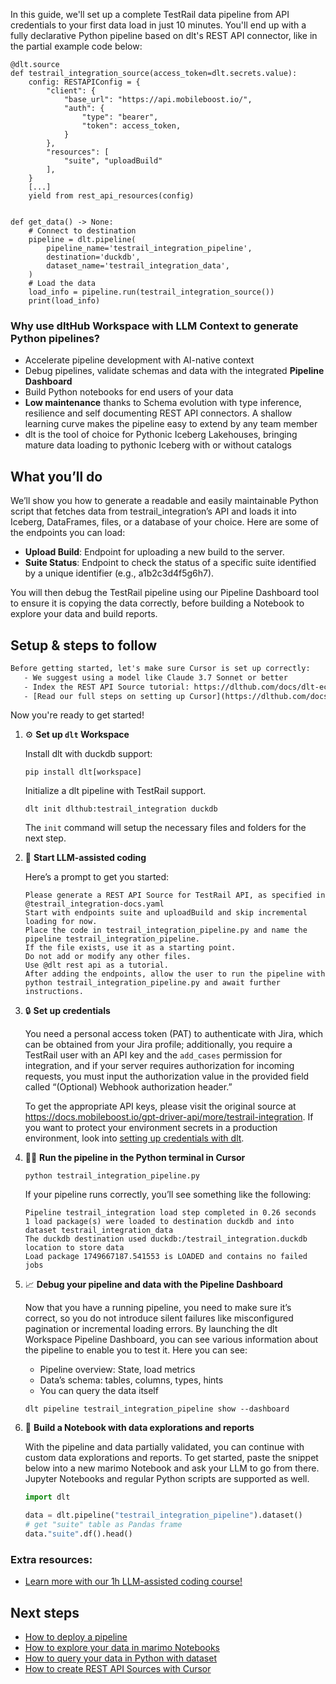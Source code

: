 In this guide, we'll set up a complete TestRail data pipeline from API credentials to your first data load in just 10 minutes. You'll end up with a fully declarative Python pipeline based on dlt's REST API connector, like in the partial example code below:

```python-outcome
@dlt.source
def testrail_integration_source(access_token=dlt.secrets.value):
    config: RESTAPIConfig = {
        "client": {
            "base_url": "https://api.mobileboost.io/",
            "auth": {
                "type": "bearer",
                "token": access_token,
            }
        },
        "resources": [
            "suite", "uploadBuild"
        ],
    }
    [...]
    yield from rest_api_resources(config)


def get_data() -> None:
    # Connect to destination
    pipeline = dlt.pipeline(
        pipeline_name='testrail_integration_pipeline',
        destination='duckdb',
        dataset_name='testrail_integration_data', 
    )
    # Load the data
    load_info = pipeline.run(testrail_integration_source())
    print(load_info) 
```

### Why use dltHub Workspace with LLM Context to generate Python pipelines?

- Accelerate pipeline development with AI-native context
- Debug pipelines, validate schemas and data with the integrated **Pipeline Dashboard**
- Build Python notebooks for end users of your data
- **Low maintenance** thanks to Schema evolution with type inference, resilience and self documenting REST API connectors. A shallow learning curve makes the pipeline easy to extend by any team member
- dlt is the tool of choice for Pythonic Iceberg Lakehouses, bringing mature data loading to pythonic Iceberg with or without catalogs

## What you’ll do

We’ll show you how to generate a readable and easily maintainable Python script that fetches data from testrail_integration’s API and loads it into Iceberg, DataFrames, files, or a database of your choice. Here are some of the endpoints you can load:

- **Upload Build**: Endpoint for uploading a new build to the server.
- **Suite Status**: Endpoint to check the status of a specific suite identified by a unique identifier (e.g., a1b2c3d4f5g6h7).

You will then debug the TestRail pipeline using our Pipeline Dashboard tool to ensure it is copying the data correctly, before building a Notebook to explore your data and build reports.

## Setup & steps to follow

```default
Before getting started, let's make sure Cursor is set up correctly:
   - We suggest using a model like Claude 3.7 Sonnet or better
   - Index the REST API Source tutorial: https://dlthub.com/docs/dlt-ecosystem/verified-sources/rest_api/ and add it to context as **@dlt rest api**
   - [Read our full steps on setting up Cursor](https://dlthub.com/docs/dlt-ecosystem/llm-tooling/cursor-restapi#23-configuring-cursor-with-documentation)
```

Now you're ready to get started!

1. ⚙️ **Set up `dlt` Workspace**
    
    Install dlt with duckdb support:
    ```shell
    pip install dlt[workspace]
    ```

    Initialize a dlt pipeline with TestRail support.
    ```shell
    dlt init dlthub:testrail_integration duckdb
    ```

    The `init` command will setup the necessary files and folders for the next step.
    
2. 🤠 **Start LLM-assisted coding**
    
    Here’s a prompt to get you started:
    
    ```prompt
    Please generate a REST API Source for TestRail API, as specified in @testrail_integration-docs.yaml 
    Start with endpoints suite and uploadBuild and skip incremental loading for now. 
    Place the code in testrail_integration_pipeline.py and name the pipeline testrail_integration_pipeline. 
    If the file exists, use it as a starting point. 
    Do not add or modify any other files. 
    Use @dlt rest api as a tutorial. 
    After adding the endpoints, allow the user to run the pipeline with python testrail_integration_pipeline.py and await further instructions.
    ```

    
3. 🔒 **Set up credentials** 
    
    You need a personal access token (PAT) to authenticate with Jira, which can be obtained from your Jira profile; additionally, you require a TestRail user with an API key and the `add_cases` permission for integration, and if your server requires authorization for incoming requests, you must input the authorization value in the provided field called “(Optional) Webhook authorization header.”
    
    To get the appropriate API keys, please visit the original source at https://docs.mobileboost.io/gpt-driver-api/more/testrail-integration.
    If you want to protect your environment secrets in a production environment, look into [setting up credentials with dlt](https://dlthub.com/docs/walkthroughs/add_credentials).
    
4. 🏃‍♀️ **Run the pipeline in the Python terminal in Cursor**
    
    ```shell
    python testrail_integration_pipeline.py
    ```
    
    If your pipeline runs correctly, you’ll see something like the following:
    
    ```shell
    Pipeline testrail_integration load step completed in 0.26 seconds
    1 load package(s) were loaded to destination duckdb and into dataset testrail_integration_data
    The duckdb destination used duckdb:/testrail_integration.duckdb location to store data
    Load package 1749667187.541553 is LOADED and contains no failed jobs
    ```
    
5. 📈 **Debug your pipeline and data with the Pipeline Dashboard**

    Now that you have a running pipeline, you need to make sure it’s correct, so you do not introduce silent failures like misconfigured pagination or incremental loading errors. By launching the dlt Workspace Pipeline Dashboard, you can see various information about the pipeline to enable you to test it. Here you can see:
    - Pipeline overview: State, load metrics
    - Data’s schema: tables, columns, types, hints
    - You can query the data itself
    
    ```shell
    dlt pipeline testrail_integration_pipeline show --dashboard
    ```
    
6. 🐍 **Build a Notebook with data explorations and reports**

    With the pipeline and data partially validated, you can continue with custom data explorations and reports. To get started, paste the snippet below into a new marimo Notebook and ask your LLM to go from there. Jupyter Notebooks and regular Python scripts are supported as well.

    
    ```python
    import dlt

   data = dlt.pipeline("testrail_integration_pipeline").dataset()
   # get "suite" table as Pandas frame
   data."suite".df().head()
    ```

### Extra resources:

- [Learn more with our 1h LLM-assisted coding course!](https://www.youtube.com/watch?v=GGid70rnJuM)

## Next steps

- [How to deploy a pipeline](https://dlthub.com/docs/walkthroughs/deploy-a-pipeline)
- [How to explore your data in marimo Notebooks](https://dlthub.com/docs/general-usage/dataset-access/marimo)
- [How to query your data in Python with dataset](https://dlthub.com/docs/general-usage/dataset-access/dataset)
- [How to create REST API Sources with Cursor](https://dlthub.com/docs/dlt-ecosystem/llm-tooling/cursor-restapi)